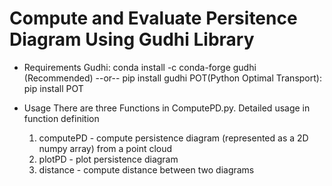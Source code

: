# Compute and Evaluate Persitence Diagram Using Gudhi Library

* Requirements
    Gudhi: conda install -c conda-forge gudhi (Recommended) --or-- pip install gudhi
    POT(Python Optimal Transport): pip install POT

* Usage
    There are three Functions in ComputePD.py. Detailed usage in function definition
    1. computePD - compute persistence diagram (represented as a 2D numpy array) from a point cloud
    2. plotPD - plot persistence diagram
    3. distance - compute distance between two diagrams
